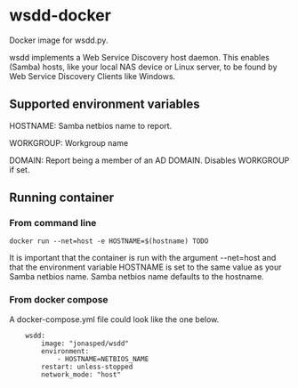# wsdd-docker
Docker image for wsdd.py. 

wsdd implements a Web Service Discovery host daemon. This enables (Samba) hosts, like your local NAS device or Linux server, to be found by Web Service Discovery Clients like Windows.

## Supported environment variables
HOSTNAME: Samba netbios name to report.

WORKGROUP: Workgroup name

DOMAIN: Report being a member of an AD DOMAIN. Disables WORKGROUP if set. 

## Running container
### From command line
```
docker run --net=host -e HOSTNAME=$(hostname) TODO
```

It is important that the container is run with the argument --net=host and that the environment variable HOSTNAME is set to the same value as your Samba netbios name. Samba netbios name defaults to the hostname. 

### From docker compose
A docker-compose.yml file could look like the one below. 
```
    wsdd:
        image: "jonasped/wsdd"
        environment:
            - HOSTNAME=NETBIOS_NAME
        restart: unless-stopped
        network_mode: "host"
```
